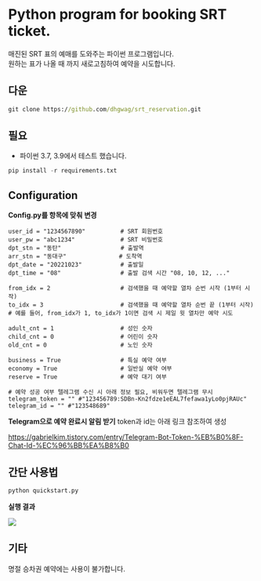 # Python program for booking SRT ticket.


매진된 SRT 표의 예매를 도와주는 파이썬 프로그램입니다.  
원하는 표가 나올 때 까지 새로고침하여 예약을 시도합니다.


## 다운
```cmd
git clone https://github.com/dhgwag/srt_reservation.git
```
  
## 필요
- 파이썬 3.7, 3.9에서 테스트 했습니다.

```py
pip install -r requirements.txt
```


## Configuration
**Config.py를 항목에 맞춰 변경**  
```text
user_id = "1234567890"          # SRT 회원번호
user_pw = "abc1234"             # SRT 비밀번호
dpt_stn = "동탄"                 # 출발역
arr_stn = "동대구"               # 도착역
dpt_date = "20221023"           # 출발일
dpt_time = "08"                 # 출발 검색 시간 "08, 10, 12, ..."

from_idx = 2                    # 검색했을 때 예약할 열차 순번 시작 (1부터 시작)
to_idx = 3                      # 검색했을 때 예약할 열차 순번 끝 (1부터 시작)
# 예를 들어, from_idx가 1, to_idx가 1이면 검색 시 제일 윗 열차만 예약 시도

adult_cnt = 1                   # 성인 숫자
child_cnt = 0                   # 어린이 숫자
old_cnt = 0                     # 노인 숫자

business = True                 # 특실 예약 여부
economy = True                  # 일반실 예약 여부
reserve = True                  # 예약 대기 여부

# 예약 성공 여부 텔레그램 수신 시 아래 정보 필요, 비워두면 텔레그램 무시
telegram_token = "" #"123456789:SDBn-Kn2fdze1eEAL7fefawa1yLo0pjRAUc"
telegram_id = "" #"123548689"
```


**Telegram으로 예약 완료시 알림 받기**
token과 id는 아래 링크 참조하여 생성

https://gabrielkim.tistory.com/entry/Telegram-Bot-Token-%EB%B0%8F-Chat-Id-%EC%96%BB%EA%B8%B0

## 간단 사용법

```cmd
python quickstart.py
```


**실행 결과**

![](./img/img1.png)

## 기타  
명절 승차권 예약에는 사용이 불가합니다.  